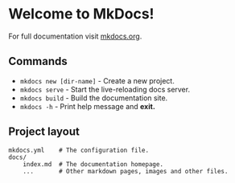 # Welcome to MkDocs!

For full documentation visit [mkdocs.org](https://www.mkdocs.org).

## Commands

* `mkdocs new [dir-name]` - Create a new project.
* `mkdocs serve` - Start the live-reloading docs server.
* `mkdocs build` - Build the documentation site.
* `mkdocs -h` - Print help message and **exit.**

## Project layout

```
mkdocs.yml    # The configuration file.
docs/
    index.md  # The documentation homepage.
    ...       # Other markdown pages, images and other files.
```